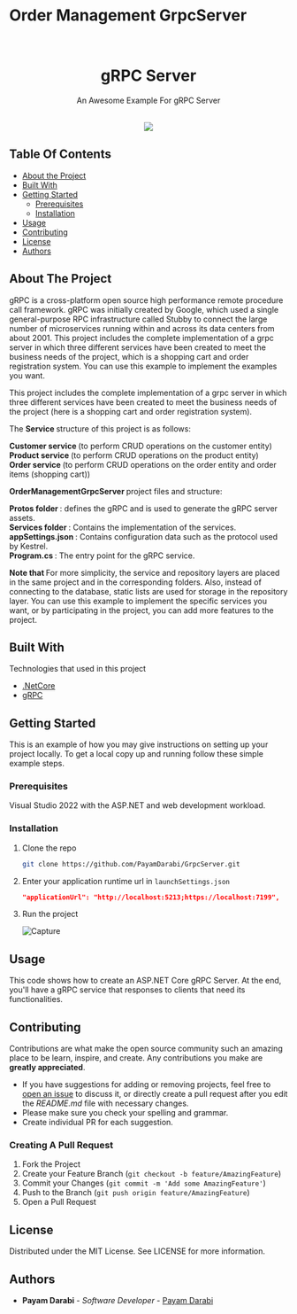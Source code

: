 # Order Management GrpcServer
<br/>
<p align="center">
   <h1 align="center">gRPC Server</h1>
   <p align="center">
    An Awesome Example For gRPC Server
    <br/>
    <br/>
  </p>
  <p align="center">  
    <img  style="center" src=https://github.com/PayamDarabi/GrpcServer/assets/8627007/7c0d7308-6dbf-43f8-9f0a-61692e59cffc/>
  </p>
</p>



## Table Of Contents

* [About the Project](#about-the-project)
* [Built With](#built-with)
* [Getting Started](#getting-started)
  * [Prerequisites](#prerequisites)
  * [Installation](#installation)
* [Usage](#usage)
* [Contributing](#contributing)
* [License](#license)
* [Authors](#authors)

## About The Project

gRPC is a cross-platform open source high performance remote procedure call framework. gRPC was initially created by Google, which used a single general-purpose RPC infrastructure called Stubby to connect the large number of microservices running within and across its data centers from about 2001.
This project includes the complete implementation of a grpc server in which three different services have been created to meet the business needs of the project, which is a shopping cart and order registration system. You can use this example to implement the examples you want.

This project includes the complete implementation of a grpc server in which three different services have been created to meet the business needs of the project (here is a shopping cart and order registration system).

The <b> Service </b> structure of this project is as follows:

<b> Customer service </b> (to perform CRUD operations on the customer entity) </br>
<b> Product service </b> (to perform CRUD operations on the product entity) </br>
<b> Order service </b> (to perform CRUD operations on the order entity and order items (shopping cart)) </br>

<b> OrderManagementGrpcServer </b> project files and structure:

<b> Protos folder </b>: defines the gRPC and is used to generate the gRPC server assets. </br>
<b> Services folder </b>: Contains the implementation of the services. </br>
<b> appSettings.json </b>: Contains configuration data such as the protocol used by Kestrel. </br>
<b> Program.cs </b>: The entry point for the gRPC service. </br>

<b> Note that </b>
For more simplicity, the service and repository layers are placed in the same project and in the corresponding folders. Also, instead of connecting to the database, static lists are used for storage in the repository layer. You can use this example to implement the specific services you want, or by participating in the project, you can add more features to the project.

## Built With

Technologies that used in this project

* [.NetCore](https://dotnet.microsoft.com/en-us/download)
* [gRPC](https://grpc.io/)

## Getting Started

This is an example of how you may give instructions on setting up your project locally.
To get a local copy up and running follow these simple example steps.

### Prerequisites

Visual Studio 2022 with the ASP.NET and web development workload.

### Installation

1. Clone the repo

   ```sh
   git clone https://github.com/PayamDarabi/GrpcServer.git
   ```
2. Enter your application runtime url in `launchSettings.json`

   ```JSON
   "applicationUrl": "http://localhost:5213;https://localhost:7199",
   ```
3. Run the project

   ![Capture](https://github.com/PayamDarabi/GrpcServer/assets/8627007/06c39725-8de5-423e-9213-538aea4b0c30)

## Usage

This code shows how to create an ASP.NET Core gRPC Server. At the end, you'll have a gRPC service that responses to clients that need its functionalities.

## Contributing

Contributions are what make the open source community such an amazing place to be learn, inspire, and create. Any contributions you make are **greatly appreciated**.
* If you have suggestions for adding or removing projects, feel free to [open an issue](https://github.com/PayamDarabi/GrpcServer/issues/new) to discuss it, or directly create a pull request after you edit the *README.md* file with necessary changes.
* Please make sure you check your spelling and grammar.
* Create individual PR for each suggestion.
  
### Creating A Pull Request

1. Fork the Project
2. Create your Feature Branch (`git checkout -b feature/AmazingFeature`)
3. Commit your Changes (`git commit -m 'Add some AmazingFeature'`)
4. Push to the Branch (`git push origin feature/AmazingFeature`)
5. Open a Pull Request

## License
Distributed under the MIT License. See LICENSE for more information.

## Authors

* **Payam Darabi** - *Software Developer* - [Payam Darabi](https://www.linkedin.com/in/payamdarabi/)
